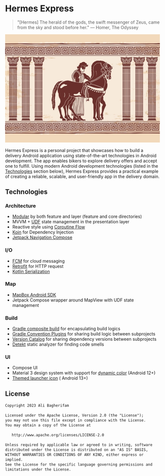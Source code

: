 # Hermes Express

> "[Hermes] The herald of the gods, the swift messenger of Zeus, came from the sky and stood before
> her."
> — Homer, The Odyssey

![Banner](banner.jpg)

Hermes Express is a personal project that showcases how to build a delivery Android application
using state-of-the-art technologies in Android development. The app enables bikers to explore
delivery offers and accept one to fulfill. Using modern Android development technologies (listed in
the [Technologies](#Technologies) section below), Hermes Express provides a practical example of
creating a reliable, scalable, and user-friendly app in the delivery domain.

## Technologies

### Architecture

- [Modular](https://developer.android.com/topic/modularization) by both feature and layer (feature
  and core directories)
- MVVM + [UDF](https://developer.android.com/jetpack/compose/architecture#udf) state management in
  the presentation layer
- Reactive style using [Coroutine Flow](https://kotlinlang.org/docs/coroutines-overview.html)
- [Koin](https://insert-koin.io/) for Dependency Injection
- [Jetpack Navigation Compose](https://developer.android.com/jetpack/compose/navigation)

### I/O

- [FCM](https://firebase.google.com/docs/cloud-messaging) for cloud messaging
- [Retrofit](https://square.github.io/retrofit/) for HTTP request
- [Kotlin Serialization](https://kotlinlang.org/docs/serialization.html)

### Map

- [MapBox Android SDK](https://docs.mapbox.com/android/maps/guides/)
- Jetpack Compose wrapper around MapView with UDF state management

### Build

- [Gradle composite build](https://docs.gradle.org/current/userguide/composite_builds.html) for
  encapsulating build logics
- [Gradle Convention Plugins](https://docs.gradle.org/current/samples/sample_convention_plugins.html)
  for sharing build logic between subprojects
- [Version Catalog](https://docs.gradle.org/current/userguide/platforms.html) for sharing dependency
  versions between subprojects
- [Detekt](https://detekt.dev/) static analyzer for finding code smells

### UI

- Compose UI
- Material 3 design system with support
  for [dynamic color](https://m3.material.io/styles/color/dynamic-color/overview) (Android 12+)
- [Themed launcher icon](https://developer.android.com/develop/ui/views/launch/icon_design_adaptive#user-theming) (
  Android 13+)

License
--------

    Copyright 2023 Ali Bagherifam

    Licensed under the Apache License, Version 2.0 (the "License");
    you may not use this file except in compliance with the License.
    You may obtain a copy of the License at

       http://www.apache.org/licenses/LICENSE-2.0

    Unless required by applicable law or agreed to in writing, software
    distributed under the License is distributed on an "AS IS" BASIS,
    WITHOUT WARRANTIES OR CONDITIONS OF ANY KIND, either express or implied.
    See the License for the specific language governing permissions and
    limitations under the License.
